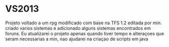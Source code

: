 # VS2013
Projeto voltado a um rpg modificado com base na TFS 1.2 editada por min.
criado varios sistemas e adicionado alguns sistemas encontrados em foruns.
Eu atualizarei o projeto apenas quando tiver tempo e alteraçoes que seram necessarias a min, nao ajudarei na criaçao de scripts em java
